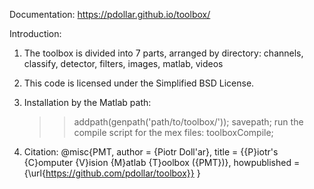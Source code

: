 Documentation: https://pdollar.github.io/toolbox/

Introduction:

  1. The toolbox is divided into 7 parts, arranged by directory:
     channels, classify, detector, filters, images, matlab, videos
     
  2. This code is licensed under the Simplified BSD License.
  
  3. Installation by the Matlab path:
     >> addpath(genpath('path/to/toolbox/')); savepath;
     run the compile script for the mex files: 
     >> toolboxCompile;
     
  4. Citation:
     @misc{PMT, 
     author = {Piotr Doll\'ar}, 
     title = {{P}iotr's {C}omputer {V}ision {M}atlab {T}oolbox ({PMT})}, 
     howpublished = {\url{https://github.com/pdollar/toolbox}} 
     } 
